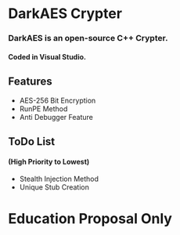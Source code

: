 DarkAES Crypter
===========
### DarkAES is an open-source C++ Crypter. 
#### Coded in Visual Studio.

## Features
- AES-256 Bit Encryption
- RunPE Method
- Anti Debugger Feature

## ToDo List
#### (High Priority to Lowest)

- Stealth Injection Method
- Unique Stub Creation





Education Proposal Only 
=============================